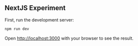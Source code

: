 ## NextJS Experiment

First, run the development server:

```bash
npm run dev
```

Open [http://localhost:3000](http://localhost:3000) with your browser to see the result.
